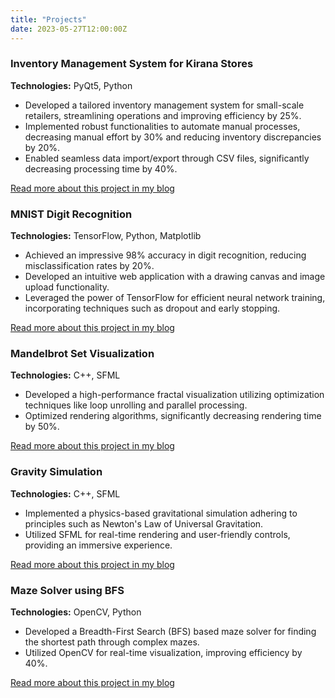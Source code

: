 ```yaml
---
title: "Projects"
date: 2023-05-27T12:00:00Z
---
```


### Inventory Management System for Kirana Stores

**Technologies:** PyQt5, Python

- Developed a tailored inventory management system for small-scale retailers, streamlining operations and improving efficiency by 25%.
- Implemented robust functionalities to automate manual processes, decreasing manual effort by 30% and reducing inventory discrepancies by 20%.
- Enabled seamless data import/export through CSV files, significantly decreasing processing time by 40%.

[Read more about this project in my blog](../blog/inventory-management-system)

### MNIST Digit Recognition

**Technologies:** TensorFlow, Python, Matplotlib

- Achieved an impressive 98% accuracy in digit recognition, reducing misclassification rates by 20%.
- Developed an intuitive web application with a drawing canvas and image upload functionality.
- Leveraged the power of TensorFlow for efficient neural network training, incorporating techniques such as dropout and early stopping.

[Read more about this project in my blog](../blog/mnist-digit-recognition)

### Mandelbrot Set Visualization

**Technologies:** C++, SFML

- Developed a high-performance fractal visualization utilizing optimization techniques like loop unrolling and parallel processing.
- Optimized rendering algorithms, significantly decreasing rendering time by 50%.

[Read more about this project in my blog](../blog/mandelbrot-set-visualization)

### Gravity Simulation

**Technologies:** C++, SFML

- Implemented a physics-based gravitational simulation adhering to principles such as Newton's Law of Universal Gravitation.
- Utilized SFML for real-time rendering and user-friendly controls, providing an immersive experience.

[Read more about this project in my blog](../blog/gravity-simulation)

### Maze Solver using BFS

**Technologies:** OpenCV, Python

- Developed a Breadth-First Search (BFS) based maze solver for finding the shortest path through complex mazes.
- Utilized OpenCV for real-time visualization, improving efficiency by 40%.

[Read more about this project in my blog](../blog/maze-solver-bfs)